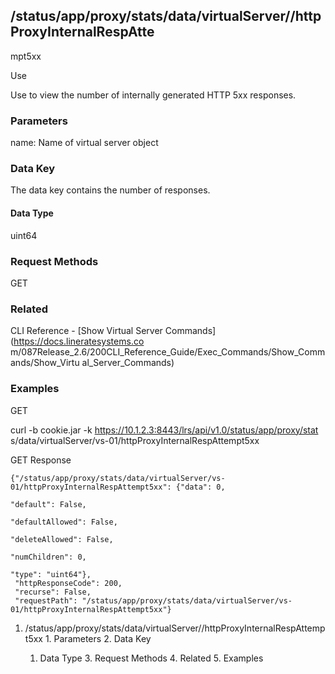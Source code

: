 ## /status/app/proxy/stats/data/virtualServer/<name>/httpProxyInternalRespAtte
mpt5xx

Use

Use to view the number of internally generated HTTP 5xx responses.

### Parameters

name: Name of virtual server object

### Data Key

The data key contains the number of responses.

#### Data Type

uint64

### Request Methods

GET

### Related

CLI Reference - [Show Virtual Server Commands](https://docs.lineratesystems.co
m/087Release_2.6/200CLI_Reference_Guide/Exec_Commands/Show_Commands/Show_Virtu
al_Server_Commands)

### Examples

GET

curl -b cookie.jar -k https://10.1.2.3:8443/lrs/api/v1.0/status/app/proxy/stat
s/data/virtualServer/vs-01/httpProxyInternalRespAttempt5xx

GET Response

    
    
    {"/status/app/proxy/stats/data/virtualServer/vs-01/httpProxyInternalRespAttempt5xx": {"data": 0,
                                                                                        "default": False,
                                                                                        "defaultAllowed": False,
                                                                                        "deleteAllowed": False,
                                                                                        "numChildren": 0,
                                                                                        "type": "uint64"},
     "httpResponseCode": 200,
     "recurse": False,
     "requestPath": "/status/app/proxy/stats/data/virtualServer/vs-01/httpProxyInternalRespAttempt5xx"}
    

  1. /status/app/proxy/stats/data/virtualServer/<name>/httpProxyInternalRespAttempt5xx
    1. Parameters
    2. Data Key
      1. Data Type
    3. Request Methods
    4. Related
    5. Examples

